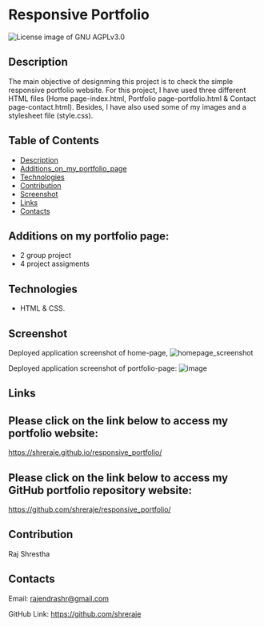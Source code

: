 # Responsive Portfolio

<img src="https://img.shields.io/badge/License-GNU AGPLv3.0-blue.svg" alt="License image of GNU AGPLv3.0" />
  
## Description

The main objective of designming this project is to check the simple responsive portfolio website. For this project, I have used three different HTML files (Home page-index.html, Portfolio page-portfolio.html & Contact page-contact.html). Besides, I have also used some of my images and a stylesheet file (style.css).

## Table of Contents
* [Description](#description)
* [Additions_on_my_portfolio_page](#additions_on_my_portfolio_page)
* [Technologies](#technologies)
* [Contribution](#contribution)
* [Screenshot](#screenshot)
* [Links](#links)
* [Contacts](#contacts)

## Additions on my portfolio page:
- 2 group project
- 4 project assigments

## Technologies
- HTML & CSS.

## Screenshot
Deployed application screenshot of home-page, 
![homepage_screenshot](https://user-images.githubusercontent.com/61192734/99036551-b7f9df80-2536-11eb-83d1-89543802a654.png)


Deployed application screenshot of portfolio-page:
![image](https://user-images.githubusercontent.com/61192734/99036342-53d71b80-2536-11eb-951c-8e1e6633886b.png)


## Links

## Please click on the link below to access my portfolio website: 
https://shreraje.github.io/responsive_portfolio/

## Please click on the link below to access my GitHub portfolio repository website: 
https://github.com/shreraje/responsive_portfolio/

## Contribution
Raj Shrestha

## Contacts

Email:
rajendrashr@gmail.com

GitHub Link:
https://github.com/shreraje
